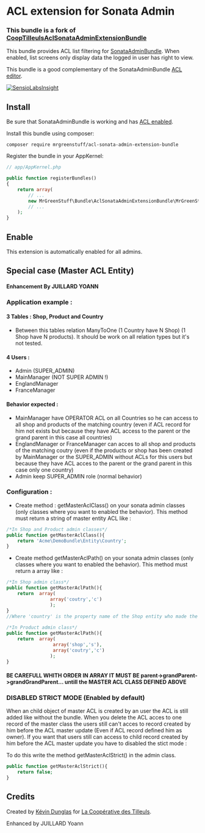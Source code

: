 # ACL extension for Sonata Admin

### This bundle is a fork of [CoopTilleulsAclSonataAdminExtensionBundle](https://github.com/coopTilleuls/CoopTilleulsAclSonataAdminExtensionBundle)

This bundle provides ACL list filtering for [SonataAdminBundle](https://github.com/sonata-project/SonataAdminBundle).
When enabled, list screens only display data the logged in user has right to view.

This bundle is a good complementary of the SonataAdminBundle [ACL editor](http://sonata-project.org/bundles/admin/master/doc/reference/security.html#acl-editor).

[![SensioLabsInsight](https://insight.sensiolabs.com/projects/d7d70442-b52c-4072-8e03-45e6a47e1ca2/mini.png)](https://insight.sensiolabs.com/projects/d7d70442-b52c-4072-8e03-45e6a47e1ca2)

## Install

Be sure that SonataAdminBundle is working and has [ACL enabled](http://sonata-project.org/bundles/admin/master/doc/reference/security.html#acl-and-friendsofsymfony-userbundle).

Install this bundle using composer:

```
composer require mrgreenstuff/acl-sonata-admin-extension-bundle
```

Register the bundle in your AppKernel:

```php
// app/AppKernel.php

public function registerBundles()
{
    return array(
        // ...
        new MrGreenStuff\Bundle\AclSonataAdminExtensionBundle\MrGreenStuffAclSonataAdminExtensionBundle(),
        // ...
    );
}
```

## Enable

This extension is automatically enabled for all admins.

## Special case (Master ACL Entity)
#### Enhancement By JUILLARD YOANN

### Application example :

#### 3 Tables : Shop, Product and Country
- Between this tables relation ManyToOne (1 Country have N Shop) (1 Shop have N products). It should be work on all relation types but it's not tested.

#### 4 Users :

- Admin (SUPER_ADMIN)
- MainManager (NOT SUPER ADMIN !)
- EnglandManager
- FranceManager

#### Behavior expected :

- MainManager have OPERATOR ACL on all Countries so he can access to all shop and products of the matching country (even if ACL record for him not exists but because they have ACL access to the parent or the grand parent in this case all countries)
- EnglandManager or FranceManager can acces to all shop and products of the matching coutry (even if the products or shop has been created by MainManager or the SUPER_ADMIN without ACLs for this users but because they have ACL acces to the parent or the grand parent in this case only one country)
- Admin keep SUPER_ADMIN role (normal behavior)
    
### Configuration :
- Create method : getMasterAclClass() on your sonata admin classes (only classes where you want to enabled the behavior). This method must return a string of master entity ACL like :
    
```php
/*In Shop and Product admin classes*/
public function getMasterAclClass(){
    return 'Acme\DemoBundle\Entity\Country';
}
```
    
- Create method getMasterAclPath() on your sonata admin classes (only classes where you want to enabled the behavior). This method must return a array like :
    
```php
/*In Shop admin class*/
public function getMasterAclPath(){
    return  array(
                array('coutry','c')
                );
}
//Where 'country' is the property name of the Shop entity who made the relation with Country Entity and 'c' a unique identifier (IMPORTANT the unique shortcut identifier CANNOT BE 'o' because 'o' is the default identifier of Sonata Admin)
    
/*In Product admin class*/
public function getMasterAclPath(){
    return  array(
                 array('shop','s'),
                 array('coutry','c')
                );
}
```
#### BE CAREFULL WHITH ORDER IN ARRAY IT MUST BE parent->grandParent->grandGrandParent... untill the MASTER ACL CLASS DEFINED ABOVE

### DISABLED STRICT MODE (Enabled by default)
When an child object of master ACL is created by an user the ACL is still added like without the bundle.
When you delete the ACL acces to one record of the master class the users still can't acces to record created by him before the ACL master update (Even if ACL record defined him as owner).
If you want that users still can access to child record created by him before the ACL master update you have to disabled the stict mode :

To do this write the method getMasterAclStrict() in the admin class.

```php
public function getMasterAclStrict(){
    return false;
}
```

## Credits

Created by [Kévin Dunglas](http://dunglas.fr) for [La Coopérative des Tilleuls](http://les-tilleuls.coop).

Enhanced by JUILLARD Yoann
